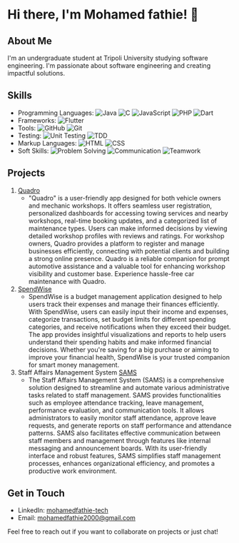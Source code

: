 # Hi there, I'm Mohamed fathie! 👋

## About Me
I'm an undergraduate student at Tripoli University studying software engineering. I'm passionate about software engineering and creating impactful solutions.

## Skills
- Programming Languages: ![Java](https://img.shields.io/badge/Java-Intermediate-orange) ![C](https://img.shields.io/badge/C-Intermediate-orange) ![JavaScript](https://img.shields.io/badge/JavaScript-Intermediate-orange) ![PHP](https://img.shields.io/badge/PHP-Intermediate-orange) ![Dart](https://img.shields.io/badge/Dart-Intermediate-orange)
- Frameworks: ![Flutter](https://img.shields.io/badge/Flutter-Intermediate-orange)
- Tools: ![GitHub](https://img.shields.io/badge/GitHub-Intermediate-orange) ![Git](https://img.shields.io/badge/Git-Intermediate-orange)
- Testing: ![Unit Testing](https://img.shields.io/badge/Unit%20Testing-Intermediate-orange) ![TDD](https://img.shields.io/badge/TDD-Intermediate-orange)
- Markup Languages: ![HTML](https://img.shields.io/badge/HTML-Intermediate-orange) ![CSS](https://img.shields.io/badge/CSS-Intermediate-orange)
- Soft Skills: ![Problem Solving](https://img.shields.io/badge/Problem%20Solving-Intermediate-orange) ![Communication](https://img.shields.io/badge/Communication-Intermediate-orange) ![Teamwork](https://img.shields.io/badge/Teamwork-Intermediate-orange)


## Projects
1. [Quadro]([https://shorturl.at/beuQ0](https://github.com/ZahreddenZromly/quadro))
    - "Quadro" is a user-friendly app designed for both vehicle owners
and mechanic workshops. It offers seamless user registration,
personalized dashboards for accessing towing services and nearby
workshops, real-time booking updates, and a categorized list of
maintenance types. Users can make informed decisions by viewing
detailed workshop profiles with reviews and ratings. For workshop
owners, Quadro provides a platform to register and manage
businesses efficiently, connecting with potential clients and
building a strong online presence. Quadro is a reliable companion
for prompt automotive assistance and a valuable tool for
enhancing workshop visibility and customer base. Experience
hassle-free car maintenance with Quadro.
3. [SpendWise](https://github.com/ZahreddenZromly/SpendWise)
   - SpendWise is a budget management application designed to help users track their expenses and manage their finances efficiently. With SpendWise, users can easily input their income and expenses, categorize transactions, set budget limits for different spending categories, and receive notifications when they exceed their budget. The app provides insightful visualizations and reports to help users understand their spending habits and make informed financial decisions. Whether you're saving for a big purchase or aiming to improve your financial health, SpendWise is your trusted companion for smart money management.
4. Staff Affairs Management System [SAMS]([https://shorturl.at/prCM7](https://github.com/nwesri/ITSE421-fall23-t13))
   - The Staff Affairs Management System (SAMS) is a comprehensive solution designed to streamline and automate various administrative tasks related to staff management. SAMS provides functionalities such as employee attendance tracking, leave management, performance evaluation, and communication tools. It allows administrators to easily monitor staff attendance, approve leave requests, and generate reports on staff performance and attendance patterns. SAMS also facilitates effective communication between staff members and management through features like internal messaging and announcement boards. With its user-friendly interface and robust features, SAMS simplifies staff management processes, enhances organizational efficiency, and promotes a productive work environment.
## Get in Touch
- LinkedIn: <a href="https://www.linkedin.com/in/mohamed-fathie-9481692b8">mohamedfathie-tech</a>
- Email: [mohamedfathie2000@gmail.com](mailto:mohamedfathie2000@gmail.com)

Feel free to reach out if you want to collaborate on projects or just chat!


